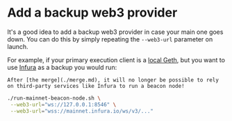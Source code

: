 # Add a backup web3 provider

It's a good idea to add a backup web3 provider in case your main one goes down. You can do this by simply repeating the `--web3-url` parameter on launch.

For example, if your primary execution client is a [local Geth](./eth1.md#geth), but you want to use [Infura](./infura-guide.md) as a backup you would run:

```admonish warn
After [the merge](./merge.md), it will no longer be possible to rely on third-party services like Infura to run a beacon node!
```

```sh
./run-mainnet-beacon-node.sh \
 --web3-url="ws://127.0.0.1:8546" \
 --web3-url="wss://mainnet.infura.io/ws/v3/..."
```
